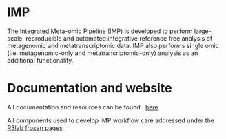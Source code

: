 # IMP

The Integrated Meta-omic Pipeline (IMP) is developed to perform large-scale, reproducible and automated integrative reference free analysis of metagenomic and metatranscriptomic data. IMP also performs single omic (i.e. metagenomic-only and metatrancriptomic-only) analysis as an additional functionality.


# Documentation and website

All documentation and resources can be found : [here](http://r3lab.uni.lu/web/imp/doc.html)

All components used to develop IMP workflow care addressed under the [R3lab frozen pages](http://r3lab.uni.lu/frozen/imp/)
